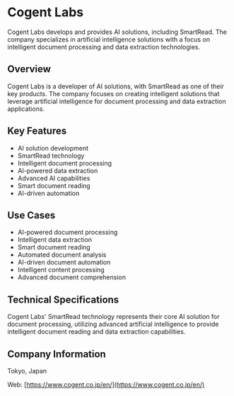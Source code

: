 # Cogent Labs

Cogent Labs develops and provides AI solutions, including SmartRead. The company specializes in artificial intelligence solutions with a focus on intelligent document processing and data extraction technologies.

## Overview

Cogent Labs is a developer of AI solutions, with SmartRead as one of their key products. The company focuses on creating intelligent solutions that leverage artificial intelligence for document processing and data extraction applications.

## Key Features

- AI solution development
- SmartRead technology
- Intelligent document processing
- AI-powered data extraction
- Advanced AI capabilities
- Smart document reading
- AI-driven automation

## Use Cases

- AI-powered document processing
- Intelligent data extraction
- Smart document reading
- Automated document analysis
- AI-driven document automation
- Intelligent content processing
- Advanced document comprehension

## Technical Specifications

Cogent Labs' SmartRead technology represents their core AI solution for document processing, utilizing advanced artificial intelligence to provide intelligent document reading and data extraction capabilities.

## Company Information

Tokyo, Japan

Web: [https://www.cogent.co.jp/en/](https://www.cogent.co.jp/en/) 